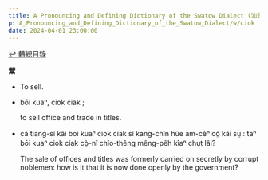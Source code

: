 ```yaml
---
title: A Pronouncing and Defining Dictionary of the Swatow Dialect (汕頭方言音義字典) / ciok
p: A_Pronouncing_and_Defining_Dictionary_of_the_Swatow_Dialect/w/ciok
date: 2024-04-01 23:00:00
---
```


[↩️ 轉總目錄](/A_Pronouncing_and_Defining_Dictionary_of_the_Swatow_Dialect)


**鬵**
- To sell.

- bōi kuaⁿ, ciok ciak ;

  to sell office and trade in titles.

- cá tiang-sî kâi bōi kuaⁿ ciok ciak sĭ kang-chîn  hùe àm-cĕⁿ cò̤ kâi sṳ̄ : taⁿ bōi kuaⁿ ciok ciak cò̤-nî chîo-thêng  mêng-pêh kîaⁿ chut lâi?

  The sale of offices and titles was formerly  carried on secretly by corrupt noblemen: how is it that it is now done  openly by the government?
